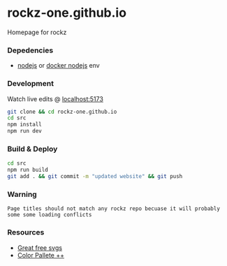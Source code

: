 # rockz-one.github.io
Homepage for rockz

### Depedencies
- [nodejs]() or [docker nodejs]() env

### Development
Watch live edits @ [localhost:5173](localhost:5173)
```bash
git clone && cd rockz-one.github.io
cd src
npm install
npm run dev
```

### Build & Deploy
```bash
cd src
npm run build
git add . && git commit -m "updated website" && git push
```

### Warning
```
Page titles should not match any rockz repo becuase it will probably some some loading conflicts
```

### Resources
- [Great free svgs](https://www.svgrepo.com/)
- [Color Pallete ++](https://coolors.co/1d1f21-252425-eaecf0-ceb22a-010100)